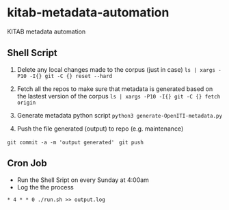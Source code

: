 # kitab-metadata-automation
KITAB metadata automation

## Shell Script
1) Delete any local changes made to the corpus (just in case) 
``ls | xargs -P10 -I{} git -C {} reset --hard ``

2) Fetch all the repos to make sure that metadata is generated based on the lastest version of the corpus
``ls | xargs -P10 -I{} git -C {} fetch origin ``

3) Generate metadata python script
``python3 generate-OpenITI-metadata.py``

4) Push the file generated (output) to repo (e.g. maintenance)

``git commit -a -m 'output generated' ``
``git push ``

## Cron Job
- Run the Shell Sript on every Sunday at 4:00am
- Log the the process


``* 4 * * 0 ./run.sh >> output.log``
